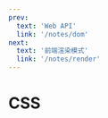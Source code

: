 ```yaml
---
prev:
  text: 'Web API'
  link: '/notes/dom'
next:
  text: '前端渲染模式'
  link: '/notes/render'
---
```


# CSS
